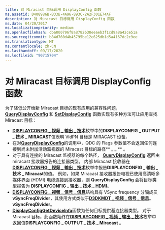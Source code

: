 ```yaml
---
title: 对 Miracast 目标调用 DisplayConfig 函数
ms.assetid: D408986B-B33B-4A96-B93C-2A2F301E74AF
description: 对 Miracast 目标调用 DisplayConfig 函数
ms.date: 04/20/2017
ms.localizationpriority: medium
ms.openlocfilehash: cba000796f8a8782638eeaeb3f1cd9a8a42ce51a
ms.sourcegitcommit: b84d760d4b45795be12e625db1d5a4167dc2c9ee
ms.translationtype: MT
ms.contentlocale: zh-CN
ms.lasthandoff: 09/17/2020
ms.locfileid: "90715704"
---
```

# <a name="calling-displayconfig-functions-for-a-miracast-target"></a>对 Miracast 目标调用 DisplayConfig 函数


为了降低公开给新 Miracast 目标的现有应用的兼容性问题， [**QueryDisplayConfig**](/windows/win32/api/winuser/nf-winuser-querydisplayconfig) 和 [**SetDisplayConfig**](/windows/win32/api/winuser/nf-winuser-setdisplayconfig) 函数实现有多种方法可让应用查找 Miracast 目标：

-   [**DISPLAYCONFIG \_ 视频 \_ 输出 \_ 技术**](/windows/win32/api/wingdi/ne-wingdi-displayconfig_video_output_technology)枚举中的**DISPLAYCONFIG \_ OUTPUT \_ 技术 \_ MIRACAST**值表明 VidPN 目标是 MIRACAST 设备。
-   在对[**QueryDisplayConfig**](/windows/win32/api/winuser/nf-winuser-querydisplayconfig)的调用中，QDC 的 Flags 参数值不会返回任何连接到尚未附加活动监视器的 Miracast 目标的路径** \_ \_ ** 。
-   对于具有连接的 Miracast 监视器的每个路径， [**QueryDisplayConfig**](/windows/win32/api/winuser/nf-winuser-querydisplayconfig) 返回由 miracast 接收器报告的连接器类型。 内部 Miracast 接收器在[**DISPLAYCONFIG \_ 视频 \_ 输出 \_ 技术**](/windows/win32/api/wingdi/ne-wingdi-displayconfig_video_output_technology)枚举中报告**DISPLAYCONFIG \_ 输出 \_ 技术 \_ Miracast**的值。 例如，如果 Miracast 接收器报告电视已使用高清晰多媒体界面 (HDMI) 电缆连接到接收器，则 **QueryDisplayConfig** 会将目标类型报告为 **DISPLAYCONFIG \_ 输出 \_ 技术 \_ HDMI**。
-   [**DISPLAYCONFIG \_ 视频 \_ 信号 \_ 信息**](/windows/win32/api/wingdi/ns-wingdi-displayconfig_video_signal_info)结构具有 VSync frequency 分隔成员**vSyncFreqDivider**，其使用方式类似于[**D3DKMDT \_ 视频 \_ 信号 \_ 信息**](/windows-hardware/drivers/ddi/d3dkmdt/ns-d3dkmdt-_d3dkmdt_video_signal_info)。**vSyncFreqDivider**。
-   [**DisplayConfigGetDeviceInfo**](/windows/win32/api/winuser/nf-winuser-displayconfiggetdeviceinfo)函数为任何目标提供基连接器类型。 对于 Miracast 目标，此函数始终在[**DISPLAYCONFIG \_ 视频 \_ 输出 \_ 技术**](/windows/win32/api/wingdi/ne-wingdi-displayconfig_video_output_technology)枚举中返回值**DISPLAYCONFIG \_ OUTPUT \_ 技术 \_ Miracast** 。

 

